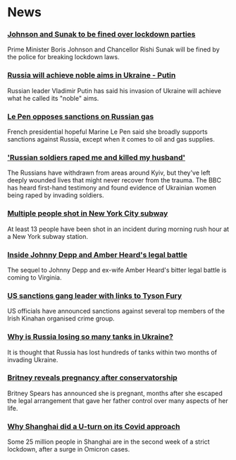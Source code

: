 # News
### [Johnson and Sunak to be fined over lockdown parties](https://www.bbc.com/news/uk-politics-61083402)
Prime Minister Boris Johnson and Chancellor Rishi Sunak will be fined by the police for breaking lockdown laws. 
### [Russia will achieve noble aims in Ukraine - Putin](https://www.bbc.com/news/world-europe-61077648)
Russian leader Vladimir Putin has said his invasion of Ukraine will achieve what he called its "noble" aims. 
### [Le Pen opposes sanctions on Russian gas](https://www.bbc.com/news/world-europe-61073894)
French presidential hopeful Marine Le Pen said she broadly supports sanctions against Russia, except when it comes to oil and gas supplies.
### ['Russian soldiers raped me and killed my husband'](https://www.bbc.com/news/world-europe-61071243)
The Russians have withdrawn from areas around Kyiv, but they've left deeply wounded lives that might never recover from the trauma. The BBC has heard first-hand testimony and found evidence of Ukrainian women being raped by invading soldiers.
### [Multiple people shot in New York City subway](https://www.bbc.com/news/world-us-canada-61082792)
At least 13 people have been shot in an incident during morning rush hour at a New York subway station.
### [Inside Johnny Depp and Amber Heard's legal battle](https://www.bbc.com/news/world-us-canada-61070988)
The sequel to Johnny Depp and ex-wife Amber Heard's bitter legal battle is coming to Virginia. 
### [US sanctions gang leader with links to Tyson Fury](https://www.bbc.com/news/world-us-canada-61077645)
US officials have announced sanctions against several top members of the Irish Kinahan organised crime group. 
### [Why is Russia losing so many tanks in Ukraine?](https://www.bbc.com/news/world-61021388)
It is thought that Russia has lost hundreds of tanks within two months of invading Ukraine.
### [Britney reveals pregnancy after conservatorship](https://www.bbc.com/news/entertainment-arts-61075379)
Britney Spears has announced she is pregnant, months after she escaped the legal arrangement that gave her father control over many aspects of her life.
### [Why Shanghai did a U-turn on its Covid approach](https://www.bbc.com/news/world-asia-china-61023811)
Some 25 million people in Shanghai are in the second week of a strict lockdown, after a surge in Omicron cases. 
